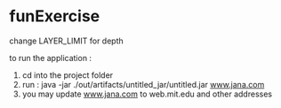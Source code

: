 # funExercise

change LAYER_LIMIT for depth

to run the application :
1. cd into the project folder
2. run :
java -jar ./out/artifacts/untitled_jar/untitled.jar  www.jana.com
3. you may update www.jana.com to web.mit.edu and other addresses
